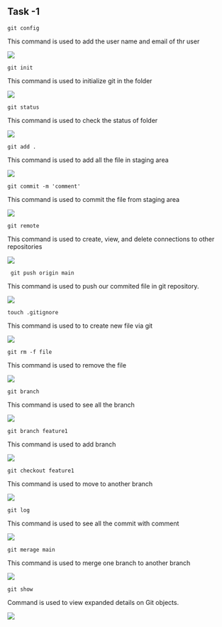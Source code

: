 ## Task -1

```git config```

This command is used to add the user name and email of thr user 

![](img/07_git_config.jpg)

```git init```

This command is used to initialize git in the folder

![](img/01_git_init.jpg)

```git status```

This command is used to check the status of folder

![](img/02_git_status.jpg)

```git add .```

This command is used to add all the file in staging area

![](img/03_git_add.jpg)

```git commit -m 'comment'```

This command is used to commit the file from staging area

![](img/04_git_commit.jpg)

```git remote```

This command is used to create, view, and delete connections to other repositories

![](img/05_gitRemote.jpg)

``` git push origin main``` 

This command is used to push our commited file in git repository. 

![](img/06_git_push.jpg)

```touch .gitignore```

This command is used to to create new file via git

![](img/08_gitignore.jpg)

```git rm -f file```

This command is used to remove the file

![](img/09_git_rm.jpg)

```git branch```

This command is used to see all the branch


![](img/10_git_branch.jpg)

```git branch feature1```

This command is used to add branch

![](img/11_git_add.jpg)

```git checkout feature1```

This command is used to move to another branch


![](img/12_git_checkout.jpg)

```git log```

This command is used to see all the commit with comment

![](img/13_git_log.jpg)

```git merage main```

This command is used to merge one branch to another branch

![](img/14_git_merge.jpg)

```git show```

Command is used to view expanded details on Git objects.

![](img/15_git_show.jpg)